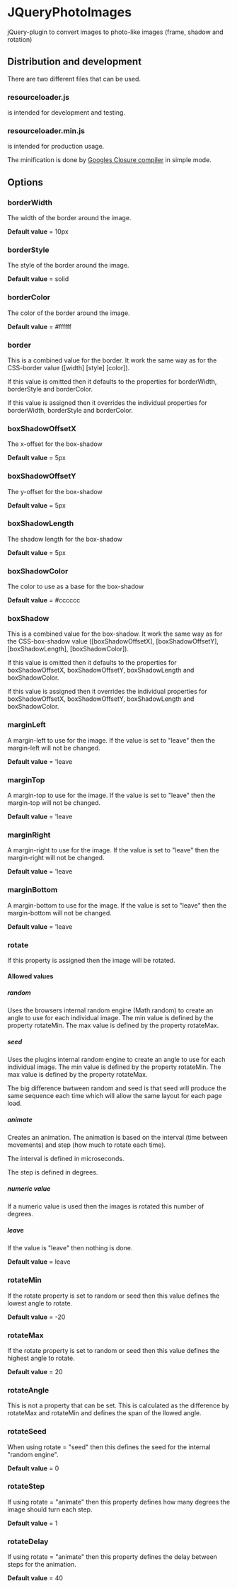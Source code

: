# JQueryPhotoImages

jQuery-plugin to convert images to photo-like images (frame, shadow and rotation)

## Distribution and development
There are two different files that can be used.

### resourceloader.js
is intended for development and testing.

### resourceloader.min.js
is intended for production usage.

The minification is done by [Googles Closure compiler](http://closure-compiler.appspot.com/) in simple mode.

## Options

### borderWidth
The width of the border around the image.

**Default value** = 10px

### borderStyle
The style of the border around the image.

**Default value** = solid

### borderColor
The color of the border around the image.

**Default value** = #ffffff

### border
This is a combined value for the border. It work the same way as for the CSS-border value ([width] [style] [color]).

If this value is omitted then it defaults to the properties for borderWidth, borderStyle and borderColor.

If this value is assigned then it overrides the individual properties for  borderWidth, borderStyle and borderColor.

### boxShadowOffsetX
The x-offset for the box-shadow

**Default value** = 5px

### boxShadowOffsetY
The y-offset for the box-shadow

**Default value** = 5px

### boxShadowLength
The shadow length for the box-shadow

**Default value** = 5px

### boxShadowColor
The color to use as a base for the box-shadow

**Default value** = #cccccc

### boxShadow
This is a combined value for the box-shadow. It work the same way as for the CSS-box-shadow value ([boxShadowOffsetX], [boxShadowOffsetY], [boxShadowLength], [boxShadowColor]).

If this value is omitted then it defaults to the properties for boxShadowOffsetX, boxShadowOffsetY, boxShadowLength and boxShadowColor.

If this value is assigned then it overrides the individual properties for boxShadowOffsetX, boxShadowOffsetY, boxShadowLength and boxShadowColor.

### marginLeft
A margin-left to use for the image. If the value is set to "leave" then the margin-left will not be changed.

**Default value** = 'leave

### marginTop
A margin-top to use for the image. If the value is set to "leave" then the margin-top will not be changed.

**Default value** = 'leave

### marginRight
A margin-right to use for the image. If the value is set to "leave" then the margin-right will not be changed.

**Default value** = 'leave

### marginBottom
A margin-bottom to use for the image. If the value is set to "leave" then the margin-bottom will not be changed.

**Default value** = 'leave

### rotate
If this property is assigned then the image will be rotated.

#### Allowed values
##### random
Uses the browsers internal random engine (Math.random) to create an angle to use for each individual image. The min value is defined by the property rotateMin. The max value is defined by the property rotateMax.

##### seed
Uses the plugins internal random engine to create an angle to use for each individual image. The min value is defined by the property rotateMin. The max value is defined by the property rotateMax.

The big difference bwtween random and seed is that seed will produce the same sequence each time which will allow the same layout for each page load.

##### animate
Creates an animation. The animation is based on the interval (time between movements) and step (how much to rotate each time).

The interval is defined in microseconds.

The step is defined in degrees.

##### numeric value
If a numeric value is used then the images is rotated this number of degrees.

##### leave
If the value is "leave" then nothing is done.
 
**Default value** = leave

### rotateMin
If the rotate property is set to random or seed then this value defines the lowest angle to rotate.

**Default value** = -20

### rotateMax
If the rotate property is set to random or seed then this value defines the highest angle to rotate.

**Default value** = 20

### rotateAngle
This is not a property that can be set. This is calculated as the difference by rotateMax and rotateMin and defines the span of the llowed angle.

### rotateSeed
When using rotate = "seed" then this defines the seed for the internal "random engine".

**Default value** = 0

### rotateStep
If using rotate = "animate" then this property defines how many degrees the image should turn each step.

**Default value** = 1

### rotateDelay
If using rotate = "animate" then this property defines the delay between steps for the animation.

**Default value** = 40
